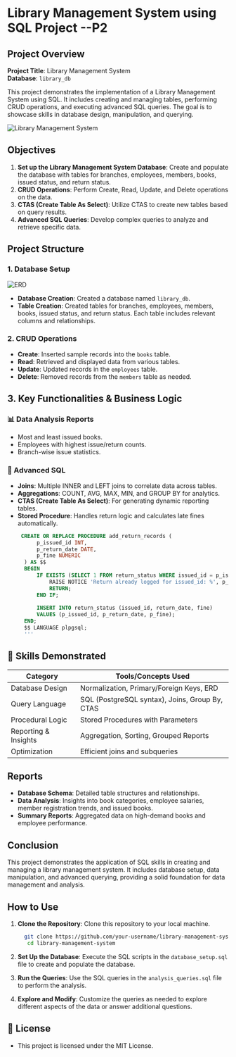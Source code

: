 # Library Management System using SQL Project --P2

## Project Overview

**Project Title**: Library Management System  
**Database**: `library_db`

This project demonstrates the implementation of a Library Management System using SQL. It includes creating and managing tables, performing CRUD operations, and executing advanced SQL queries. The goal is to showcase skills in database design, manipulation, and querying.


![Library Management System](https://www.skoolbeep.com/blog/wp-content/uploads/2020/12/WHAT-IS-THE-PURPOSE-OF-A-LIBRARY-MANAGEMENT-SYSTEM-min.png)

## Objectives

1. **Set up the Library Management System Database**: Create and populate the database with tables for branches, employees, members, books, issued status, and return status.
2. **CRUD Operations**: Perform Create, Read, Update, and Delete operations on the data.
3. **CTAS (Create Table As Select)**: Utilize CTAS to create new tables based on query results.
4. **Advanced SQL Queries**: Develop complex queries to analyze and retrieve specific data.

## Project Structure

### 1. Database Setup
![ERD](https://github.com/najirh/Library-System-Management---P2/blob/main/library_erd.png)

- **Database Creation**: Created a database named `library_db`.
- **Table Creation**: Created tables for branches, employees, members, books, issued status, and return status. Each table includes relevant columns and relationships.

### 2. CRUD Operations

- **Create**: Inserted sample records into the `books` table.
- **Read**: Retrieved and displayed data from various tables.
- **Update**: Updated records in the `employees` table.
- **Delete**: Removed records from the `members` table as needed.


## 3. Key Functionalities & Business Logic

### 📊 Data Analysis Reports
- Most and least issued books.
- Employees with highest issue/return counts.
- Branch-wise issue statistics.

### 🧠 Advanced SQL
- **Joins**: Multiple INNER and LEFT joins to correlate data across tables.
- **Aggregations**: COUNT, AVG, MAX, MIN, and GROUP BY for analytics.
- **CTAS (Create Table As Select)**: For generating dynamic reporting tables.
- **Stored Procedure**: Handles return logic and calculates late fines automatically.
  ```sql
   CREATE OR REPLACE PROCEDURE add_return_records (
        p_issued_id INT,
        p_return_date DATE,
        p_fine NUMERIC
    ) AS $$
    BEGIN
        IF EXISTS (SELECT 1 FROM return_status WHERE issued_id = p_issued_id) THEN
            RAISE NOTICE 'Return already logged for issued_id: %', p_issued_id;
            RETURN;
        END IF;
    
        INSERT INTO return_status (issued_id, return_date, fine)
        VALUES (p_issued_id, p_return_date, p_fine);
    END;
    $$ LANGUAGE plpgsql;
    '''

## 🧠 Skills Demonstrated

| Category             | Tools/Concepts Used                                      |
|----------------------|----------------------------------------------------------|
| Database Design      | Normalization, Primary/Foreign Keys, ERD                |
| Query Language       | SQL (PostgreSQL syntax), Joins, Group By, CTAS         |
| Procedural Logic     | Stored Procedures with Parameters                       |
| Reporting & Insights | Aggregation, Sorting, Grouped Reports                   |
| Optimization         | Efficient joins and subqueries                          |

## Reports

- **Database Schema**: Detailed table structures and relationships.
- **Data Analysis**: Insights into book categories, employee salaries, member registration trends, and issued books.
- **Summary Reports**: Aggregated data on high-demand books and employee performance.

## Conclusion

This project demonstrates the application of SQL skills in creating and managing a library management system. It includes database setup, data manipulation, and advanced querying, providing a solid foundation for data management and analysis.

## How to Use

1. **Clone the Repository**: Clone this repository to your local machine.
   ```sh
     git clone https://github.com/your-username/library-management-system.git
      cd library-management-system

   ```

2. **Set Up the Database**: Execute the SQL scripts in the `database_setup.sql` file to create and populate the database.
3. **Run the Queries**: Use the SQL queries in the `analysis_queries.sql` file to perform the analysis.
4. **Explore and Modify**: Customize the queries as needed to explore different aspects of the data or answer additional questions.

## 📄 License
- This project is licensed under the MIT License.
